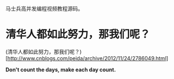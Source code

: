 马士兵高并发编程视频教程源码。

# 清华人都如此努力，那我们呢？
(清华人都如此努力，那我们呢？)[http://www.cnblogs.com/peida/archive/2012/11/24/2786049.html]

**Don't count the days, make each day count.**
